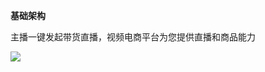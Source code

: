 **基础架构** 

主播一键发起带货直播，视频电商平台为您提供直播和商品能力

![](https://github.com/jdcloudcom/cn/blob/elive/image/elive/%E8%A7%86%E9%A2%91%E7%94%B5%E5%95%86%E6%9E%B6%E6%9E%84%E5%9B%BE.png)

